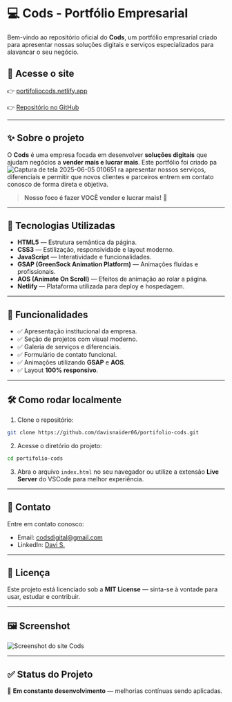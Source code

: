 # 💻 Cods - Portfólio Empresarial

Bem-vindo ao repositório oficial do **Cods**, um portfólio empresarial criado para apresentar nossas soluções digitais e serviços especializados para alavancar o seu negócio.

## 🔗 Acesse o site

👉 [portifoliocods.netlify.app](https://portifoliocods.netlify.app/)

👉 [Repositório no GitHub](https://github.com/davisnaider06/portifolio-cods)

---

## ✨ Sobre o projeto

O **Cods** é uma empresa focada em desenvolver **soluções digitais** que ajudam negócios a **vender mais e lucrar mais**. Este portfólio foi criado pa![Captura de tela 2025-06-05 010651](https://github.com/user-attachments/assets/455c3ce0-3ecf-49be-9640-3090123c0871)
ra apresentar nossos serviços, diferenciais e permitir que novos clientes e parceiros entrem em contato conosco de forma direta e objetiva.

> **Nosso foco é fazer VOCÊ vender e lucrar mais!** 🚀

---

## 🚀 Tecnologias Utilizadas

* **HTML5** — Estrutura semântica da página.
* **CSS3** — Estilização, responsividade e layout moderno.
* **JavaScript** — Interatividade e funcionalidades.
* **GSAP (GreenSock Animation Platform)** — Animações fluídas e profissionais.
* **AOS (Animate On Scroll)** — Efeitos de animação ao rolar a página.
* **Netlify** — Plataforma utilizada para deploy e hospedagem.

---

## 🎯 Funcionalidades

* ✅ Apresentação institucional da empresa.
* ✅ Seção de projetos com visual moderno.
* ✅ Galeria de serviços e diferenciais.
* ✅ Formulário de contato funcional.
* ✅ Animações utilizando **GSAP** e **AOS**.
* ✅ Layout **100% responsivo**.

---

## 🛠️ Como rodar localmente

1. Clone o repositório:

```bash
git clone https://github.com/davisnaider06/portifolio-cods.git
```

2. Acesse o diretório do projeto:

```bash
cd portifolio-cods
```

3. Abra o arquivo `index.html` no seu navegador ou utilize a extensão **Live Server** do VSCode para melhor experiência.

---

## 📩 Contato

Entre em contato conosco:

* Email: [codsdigital@gmail.com](mailto:codsdigital@gmail.com)
* LinkedIn: [Davi S.](https://www.linkedin.com/in/davi-s-a7a99432b/)

---

## 📄 Licença

Este projeto está licenciado sob a **MIT License** — sinta-se à vontade para usar, estudar e contribuir.

---

## 🖼️ Screenshot

![Screenshot do site Cods](./screenshot.png)

---

## ✅ Status do Projeto

🚀 **Em constante desenvolvimento** — melhorias contínuas sendo aplicadas.

